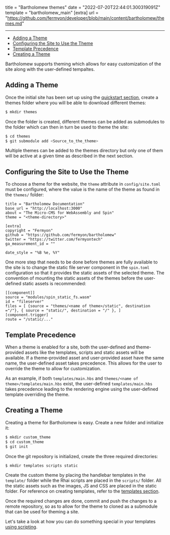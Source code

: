 title = "Bartholomew themes"
date = "2022-07-20T22:44:01.300319091Z"
template = "bartholomew_main"
[extra]
url = "https://github.com/fermyon/developer/blob/main/content/bartholomew/themes.md"

---
- [Adding a Theme](#adding-a-theme)
- [Configuring the Site to Use the Theme](#configuring-the-site-to-use-the-theme)
- [Template Precedence](#template-precedence)
- [Creating a Theme](#creating-a-theme)

Bartholomew supports theming which allows for easy customization of the site along with the user-defined tempaltes.

## Adding a Theme

Once the initial site has been set up using the [quickstart section](./quickstart), create a themes folder where you will be able to download different themes:

<!-- @selectiveCpy -->

```bash
$ mkdir themes
```

Once the folder is created, different themes can be added as submodules to the folder which can then in turn be used to theme the site:

<!-- @selectiveCpy -->

```bash
$ cd themes
$ git submodule add <Source_to_the_theme>
```

Multiple themes can be added to the themes directory but only one of them will be active at a given time as described in the next section.

## Configuring the Site to Use the Theme

To choose a theme for the website, the `theme` attribute in `config/site.toml` must be configured, where the value is the name of the theme as found in the `themes/` folder:

<!-- @nocpy -->

```text
title = "Bartholomew Documentation"
base_url = "http://localhost:3000"
about = "The Micro-CMS for WebAssembly and Spin"
theme = "<theme-directory>"

[extra]
copyright = "Fermyon"
github = "https://github.com/fermyon/bartholomew"
twitter = "https://twitter.com/fermyontech"
ga_measurement_id = ""

date_style = "%B %e, %Y"
```

One more step that needs to be done before themes are fully available to the site is to change the static file server component in the `spin.toml` configuration so that it provides the static assets of the selected theme. The convention of mounting the static assets of the themes before the user-defined static assets is recommended:

<!-- @nocpy -->

```text
[[component]]
source = "modules/spin_static_fs.wasm"
id = "fileserver"
files = [ {source = "themes/<name of theme>/static", destination ="/"}, { source = "static/", destination = "/" }, ]
[component.trigger]
route = "/static/..."
```

## Template Precedence

When a theme is enabled for a site, both the user-defined and theme-provided assets like the templates, scripts and static assets will be available. If a theme-provided asset and user-provided asset have the same name, the user-defined asset takes precedence. This allows for the user to override the theme to allow for customization. 

As an example, if both `templates/main.hbs` and `themes/<name of theme>/templates/main.hbs` exist, the user-defined `templates/main.hbs` takes precedence leading to the rendering engine using the user-defined template overriding the theme.

## Creating a Theme

Creating a theme for Bartholomew is easy. Create a new folder and initialize it:

<!-- @selectiveCpy -->

```bash
$ mkdir custom_theme
$ cd custom_theme
$ git init
```

Once the git repository is initialized, create the three required directories:

<!-- @selectiveCpy -->

```bash
$ mkdir templates scripts static
```

Create the custom theme by placing the handlebar templates in the `template/` folder while the Rhai scripts are placed in the `scripts/` folder. All the static assets such as  the images, JS and CSS are placed in the static folder. For reference on creating templates, refer to the [templates section](./templates).

Once the required changes are done, commit and push the changes to a remote repository, so as to allow for the theme to cloned as a submodule that can be used for theming a site. 

Let's take a look at how you can do something special in your templates [using scripting](./scripting.md).